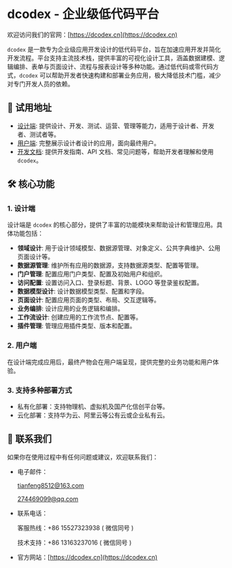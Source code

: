 # dcodex - 企业级低代码平台

欢迎访问我们的官网：[https://dcodex.cn](https://dcodex.cn)

`dcodex` 是一款专为企业级应用开发设计的低代码平台，旨在加速应用开发并简化开发流程。平台支持主流技术栈，提供丰富的可视化设计工具，涵盖数据建模、逻辑编排、表单与页面设计、流程与报表设计等多种功能。通过低代码或零代码方式，`dcodex` 可以帮助开发者快速构建和部署业务应用，极大降低技术门槛，减少对专门开发人员的依赖。

## 🚀 试用地址

- [设计端](https://dev.dcodex.cn): 提供设计、开发、测试、运营、管理等能力，适用于设计者、开发者、测试者等。
- [用户端](https://view.dcodex.cn): 完整展示设计者设计的应用，面向最终用户。
- [开发文档](https://doc.dcodex.cn): 提供开发指南、API 文档、常见问题等，帮助开发者理解和使用 `dcodex`。

## 🛠️ 核心功能

### 1. 设计端
设计端是 `dcodex` 的核心部分，提供了丰富的功能模块来帮助设计和管理应用。具体功能包括：

- **领域设计**: 用于设计领域模型、数据源管理、对象定义、公共字典维护、公用页面设计等。
- **数据源管理**: 维护所有应用的数据源，支持数据源类型、配置等管理。
- **门户管理**: 配置应用门户类型、配置及初始用户和组织。
- **访问配置**: 设置访问入口、登录标题、背景、LOGO 等登录鉴权配置。
- **数据模型设计**: 设计数据模型类型、配置和字段。
- **页面设计**: 配置应用页面的类型、布局、交互逻辑等。
- **业务编排**: 设计应用的业务逻辑和编排。
- **工作流设计**: 创建应用的工作流节点、配置等。
- **插件管理**: 管理应用插件类型、版本和配置。

### 2. 用户端
在设计端完成应用后，最终产物会在用户端呈现，提供完整的业务功能和用户体验。

### 3. 支持多种部署方式
- 私有化部署：支持物理机、虚拟机及国产化信创平台等。
- 云化部署：支持华为云、阿里云等公有云或企业私有云。

## 💬 联系我们

如果你在使用过程中有任何问题或建议，欢迎联系我们：

- 电子邮件：
  
  [tianfeng8512@163.com](tianfeng8512@163.com)
  
  [274469099@qq.com](274469099@qq.com)

- 联系电话：

  客服热线：+86 15527323938 ( 微信同号 )
  
  技术支持：+86 13163237016 ( 微信同号 )
  
- 官方网站：[https://dcodex.cn](https://dcodex.cn)
